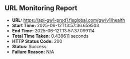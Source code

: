 ## URL Monitoring Report

- **URL:** https://api-gw1-prod1.fisglobal.com/gw/v1/health
- **Start Time:** 2025-06-12T13:57:36.659503
- **End Time:** 2025-06-12T13:57:37.099114
- **Total Time Taken:** 0.439611 seconds
- **HTTP Status Code:** 200
- **Status:** Success
- **Failure Reason:** N/A
